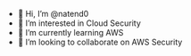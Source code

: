 - 👋 Hi, I’m @natend0
- 👀 I’m interested in Cloud Security
- 🌱 I’m currently learning AWS
- 💞️ I’m looking to collaborate on AWS Security


<!---
natend0/natend0 is a ✨ special ✨ repository because its `README.md` (this file) appears on your GitHub profile.
You can click the Preview link to take a look at your changes.
--->
